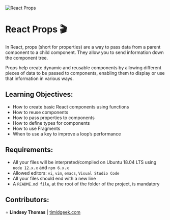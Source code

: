 ![React Props](https://res.cloudinary.com/ddxwdqwkr/image/upload/f_auto/v1614961728/patterns.dev/render-props.jpg)
# React Props :clapper:

In React, props (short for properties) are a way to pass data from a parent component to a child component. They allow you to send information down the component tree.

Props help create dynamic and reusable components by allowing different pieces of data to be passed to components, enabling them to display or use that information in various ways.

## Learning Objectives:
- How to create basic React components using functions
- How to reuse components
- How to pass properties to components
- How to define types for components
- How to use Fragments
- When to use a key to improve a loop’s performance

## Requirements:
- All your files will be interpreted/compiled on Ubuntu 18.04 LTS using `node 12.x.x` and `npm 6.x.x`
- Allowed editors: `vi`, `vim`, `emacs`, `Visual Studio Code`
- All your files should end with a new line
- A `README.md file`, at the root of the folder of the project, is mandatory

## Contributors:

:star: **Lindsey Thomas** | [timidgeek.com]("timidgeek.com/")